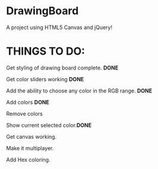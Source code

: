# DrawingBoard
A project using HTML5 Canvas and jQuery!

<h1>THINGS TO DO:</h1>

Get styling of drawing board complete. **DONE**

Get color sliders working **DONE**

Add the ability to choose any color in the RGB range. **DONE**

Add colors **DONE**

Remove colors

Show current selected color.**DONE**

Get canvas working.

Make it multiplayer.

Add Hex coloring.
